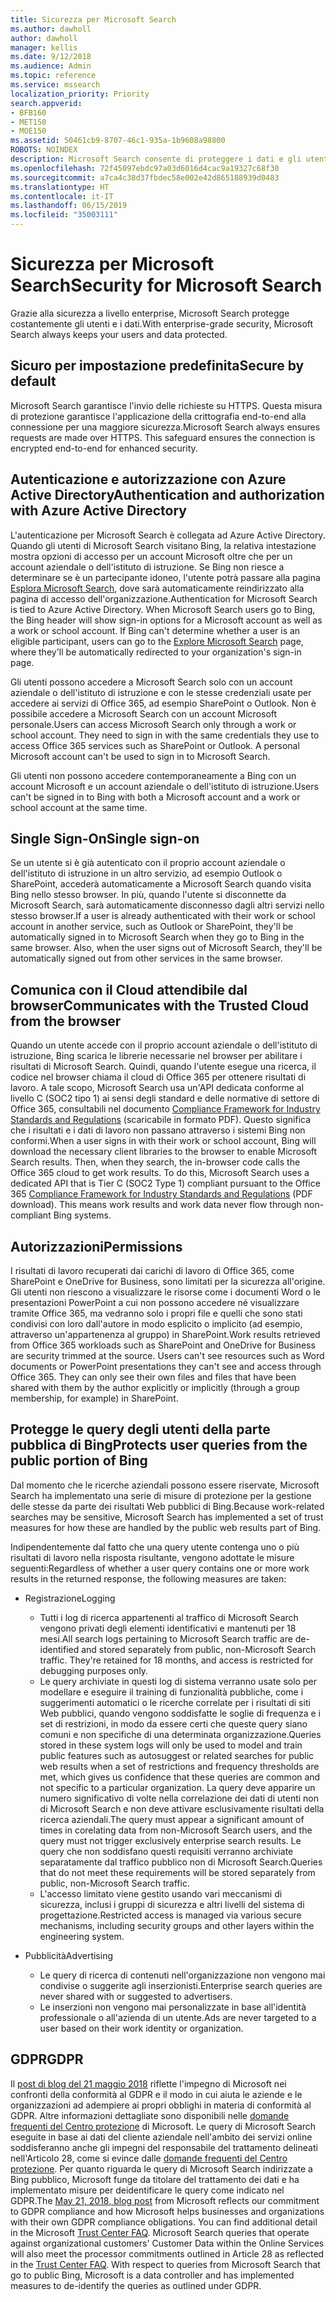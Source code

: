 ```yaml
---
title: Sicurezza per Microsoft Search
ms.author: dawholl
author: dawholl
manager: kellis
ms.date: 9/12/2018
ms.audience: Admin
ms.topic: reference
ms.service: mssearch
localization_priority: Priority
search.appverid:
- BFB160
- MET150
- MOE150
ms.assetid: 50461cb9-8707-46c1-935a-1b9608a98800
ROBOTS: NOINDEX
description: Microsoft Search consente di proteggere i dati e gli utenti aziendali, fornendo informazioni agli utenti autorizzati
ms.openlocfilehash: 72f45097ebdc97a03d6016d4cac9a19327c68f30
ms.sourcegitcommit: a7ca4c38d37fbdec58e002e42d865188939d0483
ms.translationtype: HT
ms.contentlocale: it-IT
ms.lasthandoff: 06/15/2019
ms.locfileid: "35003111"
---
```

# <a name="security-for-microsoft-search"></a><span data-ttu-id="89a41-103">Sicurezza per Microsoft Search</span><span class="sxs-lookup"><span data-stu-id="89a41-103">Security for Microsoft Search</span></span>

<span data-ttu-id="89a41-104">Grazie alla sicurezza a livello enterprise, Microsoft Search protegge costantemente gli utenti e i dati.</span><span class="sxs-lookup"><span data-stu-id="89a41-104">With enterprise-grade security, Microsoft Search always keeps your users and data protected.</span></span>


## <a name="secure-by-default"></a><span data-ttu-id="89a41-105">Sicuro per impostazione predefinita</span><span class="sxs-lookup"><span data-stu-id="89a41-105">Secure by default</span></span>

<span data-ttu-id="89a41-p101">Microsoft Search garantisce l'invio delle richieste su HTTPS. Questa misura di protezione garantisce l'applicazione della crittografia end-to-end alla connessione per una maggiore sicurezza.</span><span class="sxs-lookup"><span data-stu-id="89a41-p101">Microsoft Search always ensures requests are made over HTTPS. This safeguard ensures the connection is encrypted end-to-end for enhanced security.</span></span>
  
## <a name="authentication-and-authorization-with-azure-active-directory"></a><span data-ttu-id="89a41-108">Autenticazione e autorizzazione con Azure Active Directory</span><span class="sxs-lookup"><span data-stu-id="89a41-108">Authentication and authorization with Azure Active Directory</span></span>

<span data-ttu-id="89a41-p102">L'autenticazione per Microsoft Search è collegata ad Azure Active Directory. Quando gli utenti di Microsoft Search visitano Bing, la relativa intestazione mostra opzioni di accesso per un account Microsoft oltre che per un account aziendale o dell'istituto di istruzione. Se Bing non riesce a determinare se è un partecipante idoneo, l'utente potrà passare alla pagina [Esplora Microsoft Search](https://www.bing.com/business/explore), dove sarà automaticamente reindirizzato alla pagina di accesso dell'organizzazione.</span><span class="sxs-lookup"><span data-stu-id="89a41-p102">Authentication for Microsoft Search is tied to Azure Active Directory. When Microsoft Search users go to Bing, the Bing header will show sign-in options for a Microsoft account as well as a work or school account. If Bing can't determine whether a user is an eligible participant, users can go to the [Explore Microsoft Search](https://www.bing.com/business/explore) page, where they'll be automatically redirected to your organization's sign-in page.</span></span> 
  
<span data-ttu-id="89a41-p103">Gli utenti possono accedere a Microsoft Search solo con un account aziendale o dell'istituto di istruzione e con le stesse credenziali usate per accedere ai servizi di Office 365, ad esempio SharePoint o Outlook. Non è possibile accedere a Microsoft Search con un account Microsoft personale.</span><span class="sxs-lookup"><span data-stu-id="89a41-p103">Users can access Microsoft Search only through a work or school account. They need to sign in with the same credentials they use to access Office 365 services such as SharePoint or Outlook. A personal Microsoft account can't be used to sign in to Microsoft Search.</span></span>
  
<span data-ttu-id="89a41-115">Gli utenti non possono accedere contemporaneamente a Bing con un account Microsoft e un account aziendale o dell'istituto di istruzione.</span><span class="sxs-lookup"><span data-stu-id="89a41-115">Users can't be signed in to Bing with both a Microsoft account and a work or school account at the same time.</span></span>
  
## <a name="single-sign-on"></a><span data-ttu-id="89a41-116">Single Sign-On</span><span class="sxs-lookup"><span data-stu-id="89a41-116">Single sign-on</span></span>

<span data-ttu-id="89a41-p104">Se un utente si è già autenticato con il proprio account aziendale o dell'istituto di istruzione in un altro servizio, ad esempio Outlook o SharePoint, accederà automaticamente a Microsoft Search quando visita Bing nello stesso browser. In più, quando l'utente si disconnette da Microsoft Search, sarà automaticamente disconnesso dagli altri servizi nello stesso browser.</span><span class="sxs-lookup"><span data-stu-id="89a41-p104">If a user is already authenticated with their work or school account in another service, such as Outlook or SharePoint, they'll be automatically signed in to Microsoft Search when they go to Bing in the same browser. Also, when the user signs out of Microsoft Search, they'll be automatically signed out from other services in the same browser.</span></span>
  
## <a name="communicates-with-the-trusted-cloud-from-the-browser"></a><span data-ttu-id="89a41-119">Comunica con il Cloud attendibile dal browser</span><span class="sxs-lookup"><span data-stu-id="89a41-119">Communicates with the Trusted Cloud from the browser</span></span>

<span data-ttu-id="89a41-p105">Quando un utente accede con il proprio account aziendale o dell'istituto di istruzione, Bing scarica le librerie necessarie nel browser per abilitare i risultati di Microsoft Search. Quindi, quando l'utente esegue una ricerca, il codice nel browser chiama il cloud di Office 365 per ottenere risultati di lavoro. A tale scopo, Microsoft Search usa un'API dedicata conforme al livello C (SOC2 tipo 1) ai sensi degli standard e delle normative di settore di Office 365, consultabili nel documento [Compliance Framework for Industry Standards and Regulations](https://download.microsoft.com/download/B/2/7/B27B3EF3-8849-4C18-8BA4-5AD755728620/Compliance%20Framework_customer%20guidance.pdf) (scaricabile in formato PDF). Questo significa che i risultati e i dati di lavoro non passano attraverso i sistemi Bing non conformi.</span><span class="sxs-lookup"><span data-stu-id="89a41-p105">When a user signs in with their work or school account, Bing will download the necessary client libraries to the browser to enable Microsoft Search results. Then, when they search, the in-browser code calls the Office 365 cloud to get work results. To do this, Microsoft Search uses a dedicated API that is Tier C (SOC2 Type 1) compliant pursuant to the Office 365 [Compliance Framework for Industry Standards and Regulations](https://download.microsoft.com/download/B/2/7/B27B3EF3-8849-4C18-8BA4-5AD755728620/Compliance%20Framework_customer%20guidance.pdf) (PDF download). This means work results and work data never flow through non-compliant Bing systems.</span></span> 
  
## <a name="permissions"></a><span data-ttu-id="89a41-124">Autorizzazioni</span><span class="sxs-lookup"><span data-stu-id="89a41-124">Permissions</span></span>

<span data-ttu-id="89a41-p106">I risultati di lavoro recuperati dai carichi di lavoro di Office 365, come SharePoint e OneDrive for Business, sono limitati per la sicurezza all'origine. Gli utenti non riescono a visualizzare le risorse come i documenti Word o le presentazioni PowerPoint a cui non possono accedere né visualizzare tramite Office 365, ma vedranno solo i propri file e quelli che sono stati condivisi con loro dall'autore in modo esplicito o implicito (ad esempio, attraverso un'appartenenza al gruppo) in SharePoint.</span><span class="sxs-lookup"><span data-stu-id="89a41-p106">Work results retrieved from Office 365 workloads such as SharePoint and OneDrive for Business are security trimmed at the source. Users can't see resources such as Word documents or PowerPoint presentations they can't see and access through Office 365. They can only see their own files and files that have been shared with them by the author explicitly or implicitly (through a group membership, for example) in SharePoint.</span></span>
  
## <a name="protects-user-queries-from-the-public-portion-of-bing"></a><span data-ttu-id="89a41-128">Protegge le query degli utenti della parte pubblica di Bing</span><span class="sxs-lookup"><span data-stu-id="89a41-128">Protects user queries from the public portion of Bing</span></span>

<span data-ttu-id="89a41-129">Dal momento che le ricerche aziendali possono essere riservate, Microsoft Search ha implementato una serie di misure di protezione per la gestione delle stesse da parte dei risultati Web pubblici di Bing.</span><span class="sxs-lookup"><span data-stu-id="89a41-129">Because work-related searches may be sensitive, Microsoft Search has implemented a set of trust measures for how these are handled by the public web results part of Bing.</span></span>
  
<span data-ttu-id="89a41-130">Indipendentemente dal fatto che una query utente contenga uno o più risultati di lavoro nella risposta risultante, vengono adottate le misure seguenti:</span><span class="sxs-lookup"><span data-stu-id="89a41-130">Regardless of whether a user query contains one or more work results in the returned response, the following measures are taken:</span></span>
  
- <span data-ttu-id="89a41-131">Registrazione</span><span class="sxs-lookup"><span data-stu-id="89a41-131">Logging</span></span>
    
  - <span data-ttu-id="89a41-p107">Tutti i log di ricerca appartenenti al traffico di Microsoft Search vengono privati degli elementi identificativi e mantenuti per 18 mesi.</span><span class="sxs-lookup"><span data-stu-id="89a41-p107">All search logs pertaining to Microsoft Search traffic are de-identified and stored separately from public, non-Microsoft Search traffic. They're retained for 18 months, and access is restricted for debugging purposes only.</span></span>
  - <span data-ttu-id="89a41-134">Le query archiviate in questi log di sistema verranno usate solo per modellare e eseguire il training di funzionalità pubbliche, come i suggerimenti automatici o le ricerche correlate per i risultati di siti Web pubblici, quando vengono soddisfatte le soglie di frequenza e i set di restrizioni, in modo da essere certi che queste query siano comuni e non specifiche di una determinata organizzazione.</span><span class="sxs-lookup"><span data-stu-id="89a41-134">Queries stored in these system logs will only be used to model and train public features such as autosuggest or related searches for public web results when a set of restrictions and frequency thresholds are met, which gives us confidence that these queries are common and not specific to a particular organization.</span></span> <span data-ttu-id="89a41-135">La query deve apparire un numero significativo di volte nella correlazione dei dati di utenti non di Microsoft Search e non deve attivare esclusivamente risultati della ricerca aziendali.</span><span class="sxs-lookup"><span data-stu-id="89a41-135">The query must appear a significant amount of times in corelating data from non-Microsoft Search users, and the query must not trigger exclusively enterprise search results.</span></span> <span data-ttu-id="89a41-136">Le query che non soddisfano questi requisiti verranno archiviate separatamente dal traffico pubblico non di Microsoft Search.</span><span class="sxs-lookup"><span data-stu-id="89a41-136">Queries that do not meet these requirements will be stored separately from public, non-Microsoft Search traffic.</span></span>
  - <span data-ttu-id="89a41-137">L'accesso limitato viene gestito usando vari meccanismi di sicurezza, inclusi i gruppi di sicurezza e altri livelli del sistema di progettazione.</span><span class="sxs-lookup"><span data-stu-id="89a41-137">Restricted access is managed via various secure mechanisms, including security groups and other layers within the engineering system.</span></span>
    
- <span data-ttu-id="89a41-138">Pubblicità</span><span class="sxs-lookup"><span data-stu-id="89a41-138">Advertising</span></span>
    
  - <span data-ttu-id="89a41-139">Le query di ricerca di contenuti nell'organizzazione non vengono mai condivise o suggerite agli inserzionisti.</span><span class="sxs-lookup"><span data-stu-id="89a41-139">Enterprise search queries are never shared with or suggested to advertisers.</span></span>
  - <span data-ttu-id="89a41-140">Le inserzioni non vengono mai personalizzate in base all'identità professionale o all'azienda di un utente.</span><span class="sxs-lookup"><span data-stu-id="89a41-140">Ads are never targeted to a user based on their work identity or organization.</span></span>
    
## <a name="gdpr"></a><span data-ttu-id="89a41-141">GDPR</span><span class="sxs-lookup"><span data-stu-id="89a41-141">GDPR</span></span>

<span data-ttu-id="89a41-p109">Il [post di blog del 21 maggio 2018](https://blogs.microsoft.com/on-the-issues/2018/05/21/microsofts-commitment-to-gdpr-privacy-and-putting-customers-in-control-of-their-own-data/) riflette l'impegno di Microsoft nei confronti della conformità al GDPR e il modo in cui aiuta le aziende e le organizzazioni ad adempiere ai propri obblighi in materia di conformità al GDPR. Altre informazioni dettagliate sono disponibili nelle [domande frequenti del Centro protezione](https://www.microsoft.com/en-us/trustcenter/privacy/gdpr/gdpr-faqs) di Microsoft. Le query di Microsoft Search eseguite in base ai dati del cliente aziendale nell'ambito dei servizi online soddisferanno anche gli impegni del responsabile del trattamento delineati nell'Articolo 28, come si evince dalle [domande frequenti del Centro protezione](https://www.microsoft.com/en-us/trustcenter/privacy/gdpr/gdpr-faqs). Per quanto riguarda le query di Microsoft Search indirizzate a Bing pubblico, Microsoft funge da titolare del trattamento dei dati e ha implementato misure per deidentificare le query come indicato nel GDPR.</span><span class="sxs-lookup"><span data-stu-id="89a41-p109">The [May 21, 2018, blog post](https://blogs.microsoft.com/on-the-issues/2018/05/21/microsofts-commitment-to-gdpr-privacy-and-putting-customers-in-control-of-their-own-data/) from Microsoft reflects our commitment to GDPR compliance and how Microsoft helps businesses and organizations with their own GDPR compliance obligations. You can find additional detail in the Microsoft [Trust Center FAQ](https://www.microsoft.com/en-us/trustcenter/privacy/gdpr/gdpr-faqs). Microsoft Search queries that operate against organizational customers' Customer Data within the Online Services will also meet the processor commitments outlined in Article 28 as reflected in the [Trust Center FAQ](https://www.microsoft.com/en-us/trustcenter/privacy/gdpr/gdpr-faqs). With respect to queries from Microsoft Search that go to public Bing, Microsoft is a data controller and has implemented measures to de-identify the queries as outlined under GDPR.</span></span>
